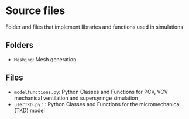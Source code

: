 # Source files

Folder and files that implement libraries and functions used in simulations

## Folders
- `Meshing`: Mesh generation
## Files
- `modelfunctions.py`: Python Classes and Functions for PCV, VCV mechanical ventilation and supersyringe simulation
- `userTKD.py` : : Python Classes and Functions for the micromechanical (TKD) model
